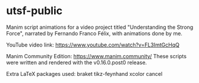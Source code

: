 # utsf-public

Manim script animations for a video project titled "Understanding the Strong Force", narrated by Fernando Franco Félix, with animations done by me.

YouTube video link:
https://www.youtube.com/watch?v=FL3ImtGcHqQ

Manim Community Edition:
https://www.manim.community/
These scripts were written and rendered with the v0.16.0.post0 release.

Extra LaTeX packages used:
braket
tikz-feynhand
xcolor
cancel

